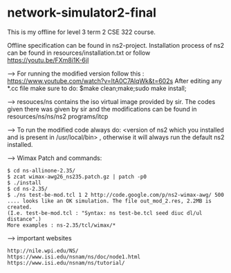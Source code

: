 # network-simulator2-final

This is my offline for level 3 term 2 CSE 322 course.

Offline specification can be found in ns2-project.
Installation process of ns2 can be found in resources/installation.txt or follow https://youtu.be/FXm8i1K-6jI

--> For running the modified version follow this : https://www.youtube.com/watch?v=ItA0C7AlqWk&t=602s
After editing any *.cc file make sure to do: $make clean;make;sudo make install;

--> resouces/ns contains the iso virtual image provided by sir. The codes given there was given by sir and the modifications can be found in resources/ns/ns/ns2 programs/itcp

--> To run the modified code always do: <version of ns2 which you installed and is present in /usr/local/bin> <fileName> <args if any>, otherwise it will always run the default ns2 installed. 

--> Wimax Patch and commands:

	$ cd ns-allinone-2.35/
	$ zcat wimax-awg26_ns235.patch.gz | patch -p0
	$ ./install
	$ cd ns-2.35/
	$ ./ns test-be-mod.tcl 1 2 http://code.google.com/p/ns2-wimax-awg/ 500
	.... looks like an OK simulation. The file out_mod_2.res, 2.2MB is created.
	(I.e. test-be-mod.tcl : "Syntax: ns test-be.tcl seed diuc dl/ul distance".)
	More examples : ns-2.35/tcl/wimax/*

--> important websites

	http://nile.wpi.edu/NS/
	https://www.isi.edu/nsnam/ns/doc/node1.html
	https://www.isi.edu/nsnam/ns/tutorial/
